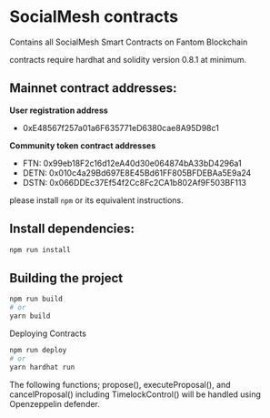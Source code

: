 # SocialMesh contracts
Contains all SocialMesh Smart Contracts on Fantom Blockchain

contracts require hardhat and solidity version 0.8.1 at minimum.

## Mainnet contract addresses:
**User registration address**
- 0xE48567f257a01a6F635771eD6380cae8A95D98c1

**Community token contract addresses**
- FTN: 0x99eb18F2c16d12eA40d30e064874bA33bD4296a1
- DETN: 0x010c4a29Bd697E8E45Bd61FF805BFDEBAa5E9a24
- DSTN: 0x066DDEc37Ef54f2Cc8Fc2CA1b802Af9F503BF113

please install `npm` or its equivalent instructions.

## Install dependencies:

```bash
npm run install
```


## Building the project


```bash
npm run build
# or
yarn build
```


Deploying Contracts
```bash
npm run deploy
# or
yarn hardhat run 
```
The following functions; propose(), executeProposal(), and cancelProposal() including TimelockControl() will be handled using Openzeppelin defender.

